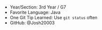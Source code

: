 - Year/Section: 3rd Year / G7
- Favorite Language:  Java
- One Git Tip Learned:  Use `git status` often
- GitHub: @Josh20003